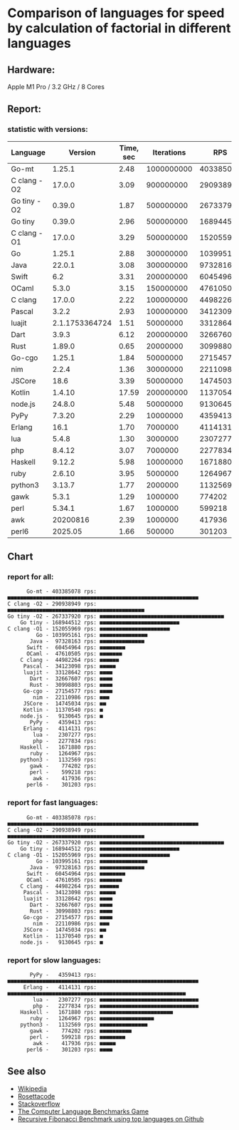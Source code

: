 Comparison of languages for speed by calculation of factorial in different languages
====================================================================================

Hardware:
---------
Apple M1 Pro / 3.2 GHz / 8 Cores


Report:
-------

### statistic with versions:

| Language    | Version        | Time, sec | Iterations | RPS       |
|-------------|----------------|-----------|------------|-----------|
|       Go-mt |         1.25.1 |      2.48 | 1000000000 | 403385078 |
| C clang -O2 |         17.0.0 |      3.09 |  900000000 | 290938949 |
| Go tiny -O2 |         0.39.0 |      1.87 |  500000000 | 267337920 |
|     Go tiny |         0.39.0 |      2.96 |  500000000 | 168944512 |
| C clang -O1 |         17.0.0 |      3.29 |  500000000 | 152055969 |
|          Go |         1.25.1 |      2.88 |  300000000 | 103995161 |
|        Java |         22.0.1 |      3.08 |  300000000 |  97328163 |
|       Swift |            6.2 |      3.31 |  200000000 |  60454964 |
|       OCaml |          5.3.0 |      3.15 |  150000000 |  47610505 |
|     C clang |         17.0.0 |      2.22 |  100000000 |  44982264 |
|      Pascal |          3.2.2 |      2.93 |  100000000 |  34123098 |
|      luajit | 2.1.1753364724 |      1.51 |   50000000 |  33128642 |
|        Dart |          3.9.3 |      6.12 |  200000000 |  32667607 |
|        Rust |         1.89.0 |      0.65 |   20000000 |  30998803 |
|      Go-cgo |         1.25.1 |      1.84 |   50000000 |  27154577 |
|         nim |          2.2.4 |      1.36 |   30000000 |  22110986 |
|      JSCore |           18.6 |      3.39 |   50000000 |  14745034 |
|      Kotlin |         1.4.10 |     17.59 |  200000000 |  11370540 |
|     node.js |         24.8.0 |      5.48 |   50000000 |   9130645 |
|        PyPy |         7.3.20 |      2.29 |   10000000 |   4359413 |
|      Erlang |           16.1 |      1.70 |    7000000 |   4114131 |
|         lua |          5.4.8 |      1.30 |    3000000 |   2307277 |
|         php |         8.4.12 |      3.07 |    7000000 |   2277834 |
|     Haskell |         9.12.2 |      5.98 |   10000000 |   1671880 |
|        ruby |         2.6.10 |      3.95 |    5000000 |   1264967 |
|     python3 |         3.13.7 |      1.77 |    2000000 |   1132569 |
|        gawk |          5.3.1 |      1.29 |    1000000 |    774202 |
|        perl |         5.34.1 |      1.67 |    1000000 |    599218 |
|         awk |       20200816 |      2.39 |    1000000 |    417936 |
|       perl6 |        2025.05 |      1.66 |     500000 |    301203 |

## Chart

### report for all:

          Go-mt - 403385078 rps: ■■■■■■■■■■■■■■■■■■■■■■■■■■■■■■■■■■■■■■■■■■■■■■■■■■■■■■■■■■■■
    C clang -O2 - 290938949 rps: ■■■■■■■■■■■■■■■■■■■■■■■■■■■■■■■■■■■■■■■■■■■
    Go tiny -O2 - 267337920 rps: ■■■■■■■■■■■■■■■■■■■■■■■■■■■■■■■■■■■■■■■
        Go tiny - 168944512 rps: ■■■■■■■■■■■■■■■■■■■■■■■■■
    C clang -O1 - 152055969 rps: ■■■■■■■■■■■■■■■■■■■■■■
             Go - 103995161 rps: ■■■■■■■■■■■■■■■
           Java -  97328163 rps: ■■■■■■■■■■■■■■
          Swift -  60454964 rps: ■■■■■■■■
          OCaml -  47610505 rps: ■■■■■■■
        C clang -  44982264 rps: ■■■■■■
         Pascal -  34123098 rps: ■■■■■
         luajit -  33128642 rps: ■■■■
           Dart -  32667607 rps: ■■■■
           Rust -  30998803 rps: ■■■■
         Go-cgo -  27154577 rps: ■■■■
            nim -  22110986 rps: ■■■
         JSCore -  14745034 rps: ■■
         Kotlin -  11370540 rps: ■
        node.js -   9130645 rps: ■
           PyPy -   4359413 rps: 
         Erlang -   4114131 rps: 
            lua -   2307277 rps: 
            php -   2277834 rps: 
        Haskell -   1671880 rps: 
           ruby -   1264967 rps: 
        python3 -   1132569 rps: 
           gawk -    774202 rps: 
           perl -    599218 rps: 
            awk -    417936 rps: 
          perl6 -    301203 rps: 

### report for fast languages:

          Go-mt - 403385078 rps: ■■■■■■■■■■■■■■■■■■■■■■■■■■■■■■■■■■■■■■■■■■■■■■■■■■■■■■■■■■■■
    C clang -O2 - 290938949 rps: ■■■■■■■■■■■■■■■■■■■■■■■■■■■■■■■■■■■■■■■■■■■
    Go tiny -O2 - 267337920 rps: ■■■■■■■■■■■■■■■■■■■■■■■■■■■■■■■■■■■■■■■
        Go tiny - 168944512 rps: ■■■■■■■■■■■■■■■■■■■■■■■■■
    C clang -O1 - 152055969 rps: ■■■■■■■■■■■■■■■■■■■■■■
             Go - 103995161 rps: ■■■■■■■■■■■■■■■
           Java -  97328163 rps: ■■■■■■■■■■■■■■
          Swift -  60454964 rps: ■■■■■■■■
          OCaml -  47610505 rps: ■■■■■■■
        C clang -  44982264 rps: ■■■■■■
         Pascal -  34123098 rps: ■■■■■
         luajit -  33128642 rps: ■■■■
           Dart -  32667607 rps: ■■■■
           Rust -  30998803 rps: ■■■■
         Go-cgo -  27154577 rps: ■■■■
            nim -  22110986 rps: ■■■
         JSCore -  14745034 rps: ■■
         Kotlin -  11370540 rps: ■
        node.js -   9130645 rps: ■

### report for slow languages:

           PyPy -   4359413 rps: ■■■■■■■■■■■■■■■■■■■■■■■■■■■■■■■■■■■■■■■■■■■■■■■■■■■■■■■■■■■■
         Erlang -   4114131 rps: ■■■■■■■■■■■■■■■■■■■■■■■■■■■■■■■■■■■■■■■■■■■■■■■■■■■■■■■■
            lua -   2307277 rps: ■■■■■■■■■■■■■■■■■■■■■■■■■■■■■■■
            php -   2277834 rps: ■■■■■■■■■■■■■■■■■■■■■■■■■■■■■■■
        Haskell -   1671880 rps: ■■■■■■■■■■■■■■■■■■■■■■■
           ruby -   1264967 rps: ■■■■■■■■■■■■■■■■■
        python3 -   1132569 rps: ■■■■■■■■■■■■■■■
           gawk -    774202 rps: ■■■■■■■■■■
           perl -    599218 rps: ■■■■■■■■
            awk -    417936 rps: ■■■■■
          perl6 -    301203 rps: ■■■■



See also
--------

  * [Wikipedia](http://en.wikipedia.org/wiki/Factorial)
  * [Rosettacode](http://rosettacode.org/wiki/Factorial)
  * [Stackoverflow](http://stackoverflow.com/questions/23930/factorial-algorithms-in-different-languages)
  * [The Computer Language Benchmarks Game](https://benchmarksgame-team.pages.debian.net/benchmarksgame/index.html)
  * [Recursive Fibonacci Benchmark using top languages on Github](https://github.com/drujensen/fib)
